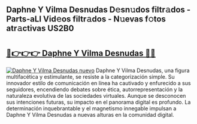 ## Daphne Y Vilma Desnudas D𝚎sn𝚞dos filtr𝚊dos - Parts-aLI Vid𝚎os filtr𝚊dos - N𝚞evas f𝚘tos atr𝚊ctivas US2B0

# <h2><a href="http://mb8ldk.tromn.icu/?c=Daphne+Y+Vilma+Desnudas">🔗👉👉👉 Daphne Y Vilma Desnudas 🔗🔗</a></h2>

[![Daphne Y Vilma Desnudas nuevo](https://i.imgur.com/pEAQMta.gif)](http://mb8ldk.tromn.icu/?c=Daphne+Y+Vilma+Desnudas)
Daphne Y Vilma Desnudas, una figura multifacética y estimulante, se resiste a la categorización simple. Su innovador estilo de comunicación en línea ha cautivado y enfurecido a sus seguidores, encendiendo debates sobre ética, autorrepresentación y la naturaleza evolutiva de las sociedades virtuales. Aunque se desconocen sus intenciones futuras, su impacto en el panorama digital es profundo. La determinación inquebrantable y el magnetismo innegable impulsan a Daphne Y Vilma Desnudas a nuevas alturas en la comunidad digital.
